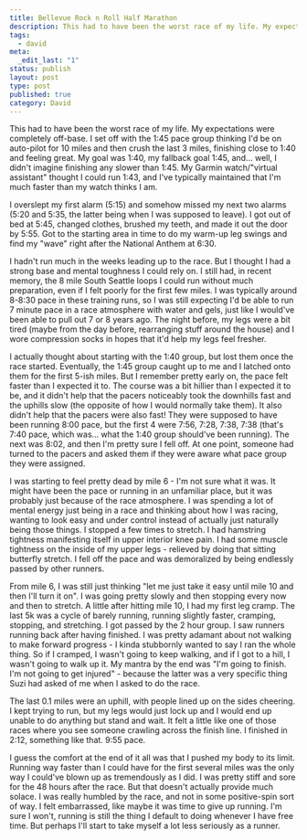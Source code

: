 ```yaml
---
title: Bellevue Rock n Roll Half Marathon
description: This had to have been the worst race of my life. My expectations were completely off-base. I set off with the 1:45 pace group thinking I'd be on auto-pilot for 10 miles and then crush the last 3 miles, finishing close to 1:40 and feeling great. My goal was 1:40, my fallback goal 1:45, and... well, I didn't imagine finishing any slower than 1:45.
tags:
  - david
meta:
  _edit_last: "1"
status: publish
layout: post
type: post
published: true
category: David
---
```


This had to have been the worst race of my life. My expectations were completely off-base. I set off with the 1:45 pace group thinking I'd be on auto-pilot for 10 miles and then crush the last 3 miles, finishing close to 1:40 and feeling great. My goal was 1:40, my fallback goal 1:45, and... well, I didn't imagine finishing any slower than 1:45. My Garmin watch/"virtual assistant" thought I could run 1:43, and I've typically maintained that I'm much faster than my watch thinks I am.

I overslept my first alarm (5:15) and somehow missed my next two alarms (5:20 and 5:35, the latter being when I was supposed to leave). I got out of bed at 5:45, changed clothes, brushed my teeth, and made it out the door by 5:55. Got to the starting area in time to do my warm-up leg swings and find my "wave" right after the National Anthem at 6:30.

I hadn't run much in the weeks leading up to the race. But I thought I had a strong base and mental toughness I could rely on. I still had, in recent memory, the 8 mile South Seattle loops I could run without much preparation, even if I felt poorly for the first few miles. I was typically around 8-8:30 pace in these training runs, so I was still expecting I'd be able to run 7 minute pace in a race atmosphere with water and gels, just like I would've been able to pull out 7 or 8 years ago. The night before, my legs were a bit tired (maybe from the day before, rearranging stuff around the house) and I wore compression socks in hopes that it'd help my legs feel fresher.

I actually thought about starting with the 1:40 group, but lost them once the race started. Eventually, the 1:45 group caught up to me and I latched onto them for the first 5-ish miles. But I remember pretty early on, the pace felt faster than I expected it to. The course was a bit hillier than I expected it to be, and it didn't help that the pacers noticeably took the downhills fast and the uphills slow (the opposite of how I would normally take them). It also didn't help that the pacers were also fast! They were supposed to have been running 8:00 pace, but the first 4 were 7:56, 7:28, 7:38, 7:38 (that's 7:40 pace, which was... what the 1:40 group should've been running). The next was 8:02, and then I'm pretty sure I fell off. At one point, someone had turned to the pacers and asked them if they were aware what pace group they were assigned.

I was starting to feel pretty dead by mile 6 - I'm not sure what it was. It might have been the pace or running in an unfamiliar place, but it was probably just because of the race atmosphere. I was spending a lot of mental energy just being in a race and thinking about how I was racing, wanting to look easy and under control instead of actually just naturally being those things. I stopped a few times to stretch. I had hamstring tightness manifesting itself in upper interior knee pain. I had some muscle tightness on the inside of my upper legs - relieved by doing that sitting butterfly stretch. I fell off the pace and was demoralized by being endlessly passed by other runners.

From mile 6, I was still just thinking "let me just take it easy until mile 10 and then I'll turn it on". I was going pretty slowly and then stopping every now and then to stretch. A little after hitting mile 10, I had my first leg cramp. The last 5k was a cycle of barely running, running slightly faster, cramping, stopping, and stretching. I got passed by the 2 hour group. I saw runners running back after having finished. I was pretty adamant about not walking to make forward progress - I kinda stubbornly wanted to say I ran the whole thing. So if I cramped, I wasn't going to keep walking, and if I got to a hill, I wasn't going to walk up it. My mantra by the end was "I'm going to finish. I'm not going to get injured" - because the latter was a very specific thing Suzi had asked of me when I asked to do the race.

The last 0.1 miles were an uphill, with people lined up on the sides cheering. I kept trying to run, but my legs would just lock up and I would end up unable to do anything but stand and wait. It felt a little like one of those races where you see someone crawling across the finish line. I finished in 2:12, something like that. 9:55 pace.

I guess the comfort at the end of it all was that I pushed my body to its limit. Running way faster than I could have for the first several miles was the only way I could've blown up as tremendously as I did. I was pretty stiff and sore for the 48 hours after the race. But that doesn't actually provide much solace. I was really humbled by the race, and not in some positive-spin sort of way. I felt embarrassed, like maybe it was time to give up running. I'm sure I won't, running is still the thing I default to doing whenever I have free time. But perhaps I'll start to take myself a lot less seriously as a runner.
